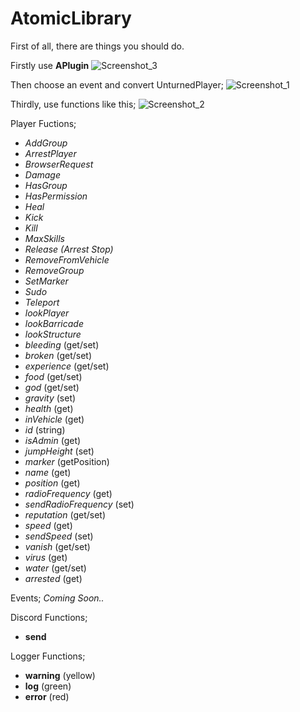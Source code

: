 # AtomicLibrary

First of all, there are things you should do.

Firstly use **APlugin**
![Screenshot_3](https://user-images.githubusercontent.com/76036578/109367488-46585e00-78a7-11eb-95e1-300dfa7bbb9f.png)

Then choose an event and convert UnturnedPlayer;
![Screenshot_1](https://user-images.githubusercontent.com/76036578/109367544-6851e080-78a7-11eb-903f-f4b99095a0af.png)

Thirdly, use functions like this;
![Screenshot_2](https://user-images.githubusercontent.com/76036578/109367573-77d12980-78a7-11eb-9492-a012008f4072.png)

Player Fuctions;
- *AddGroup*
- *ArrestPlayer*
- *BrowserRequest*
- *Damage*
- *HasGroup*
- *HasPermission*
- *Heal*
- *Kick*
- *Kill*
- *MaxSkills*
- *Release (Arrest Stop)*
- *RemoveFromVehicle*
- *RemoveGroup*
- *SetMarker*
- *Sudo*
- *Teleport*
- *lookPlayer*
- *lookBarricade*
- *lookStructure*
- *bleeding* (get/set)
- *broken* (get/set)
- *experience* (get/set)
- *food* (get/set)
- *god* (get/set)
- *gravity* (set)
- *health* (get)
- *inVehicle* (get)
- *id* (string)
- *isAdmin* (get)
- *jumpHeight* (set)
- *marker* (getPosition)
- *name* (get)
- *position* (get)
- *radioFrequency* (get)
- *sendRadioFrequency* (set)
- *reputation* (get/set)
- *speed* (get)
- *sendSpeed* (set)
- *vanish* (get/set)
- *virus* (get)
- *water* (get/set)
- *arrested* (get)

Events;
*Coming Soon..*

Discord Functions;
- **send**

Logger Functions;
- **warning** (yellow)
- **log** (green)
- **error** (red)
